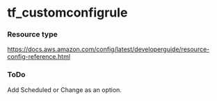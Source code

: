 # tf_customconfigrule


### Resource type
https://docs.aws.amazon.com/config/latest/developerguide/resource-config-reference.html

### ToDo

Add Scheduled or Change as an option.
